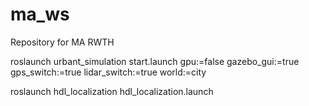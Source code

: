 # ma_ws
Repository for MA RWTH


roslaunch urbant_simulation start.launch gpu:=false gazebo_gui:=true gps_switch:=true lidar_switch:=true world:=city


roslaunch hdl_localization hdl_localization.launch
